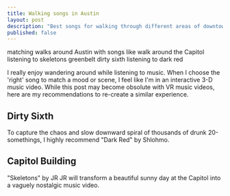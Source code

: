 ```yaml
---
title: Walking songs in Austin
layout: post
description: "Best songs for walking through different areas of downtown."
published: false
---
```


matching walks around Austin with songs
like walk around the Capitol listening to skeletons 
greenbelt 
dirty sixth listening to dark red 

I really enjoy wandering around while listening to music.  When I choose the 'right' song to match a mood or scene, I feel like I'm in an interactive 3-D music video.  While this post may become obsolute with VR music videos, here are my recommendations to re-create a similar experience.

## Dirty Sixth

To capture the chaos and slow downward spiral of thousands of drunk 20-somethings, I highly recommend "Dark Red" by Shlohmo.

## Capitol Building

"Skeletons" by JR JR will transform a beautiful sunny day at the Capitol into a vaguely nostalgic music video.




